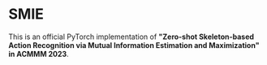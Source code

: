 # SMIE
This is an official PyTorch implementation of **"Zero-shot Skeleton-based Action Recognition 
via Mutual Information Estimation and Maximization" in ACMMM 2023**.
